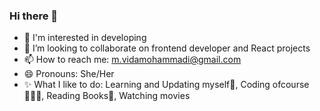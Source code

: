 ### Hi there 👋
- 🌱 I'm interested in developing
- 👯 I’m looking to collaborate on frontend developer and React projects
- 📫 How to reach me: m.vidamohammadi@gmail.com
- 😄 Pronouns: She/Her
- ✨ What I like to do: Learning and Updating myself💫, Coding ofcourse👩🏻‍💻, Reading Books📖, Watching movies

